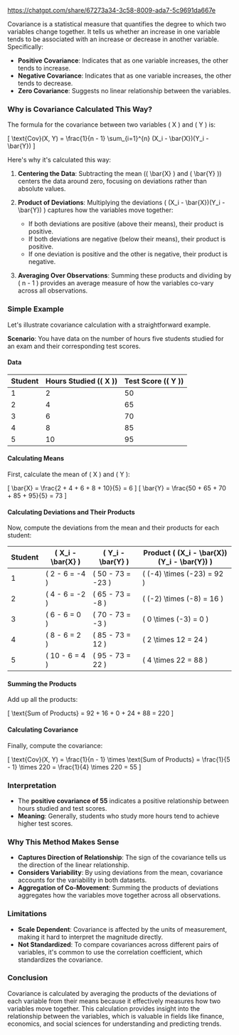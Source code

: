 
https://chatgpt.com/share/67273a34-3c58-8009-ada7-5c9691da667e


Covariance is a statistical measure that quantifies the degree to which two variables change together. It tells us whether an increase in one variable tends to be associated with an increase or decrease in another variable. Specifically:
- **Positive Covariance**: Indicates that as one variable increases, the other tends to increase.
- **Negative Covariance**: Indicates that as one variable increases, the other tends to decrease.
- **Zero Covariance**: Suggests no linear relationship between the variables.

### **Why is Covariance Calculated This Way?**

The formula for the covariance between two variables \( X \) and \( Y \) is:

\[
\text{Cov}(X, Y) = \frac{1}{n - 1} \sum_{i=1}^{n} (X_i - \bar{X})(Y_i - \bar{Y})
\]

Here's why it's calculated this way:

1. **Centering the Data**: Subtracting the mean (\( \bar{X} \) and \( \bar{Y} \)) centers the data around zero, focusing on deviations rather than absolute values.

2. **Product of Deviations**: Multiplying the deviations \( (X_i - \bar{X})(Y_i - \bar{Y}) \) captures how the variables move together:
   - If both deviations are positive (above their means), their product is positive.
   - If both deviations are negative (below their means), their product is positive.
   - If one deviation is positive and the other is negative, their product is negative.

3. **Averaging Over Observations**: Summing these products and dividing by \( n - 1 \) provides an average measure of how the variables co-vary across all observations.

### **Simple Example**

Let's illustrate covariance calculation with a straightforward example.

**Scenario**: You have data on the number of hours five students studied for an exam and their corresponding test scores.

#### **Data**

| Student | Hours Studied (\( X \)) | Test Score (\( Y \)) |
|---------|-------------------------|-----------------------|
| 1       | 2                       | 50                    |
| 2       | 4                       | 65                    |
| 3       | 6                       | 70                    |
| 4       | 8                       | 85                    |
| 5       | 10                      | 95                    |

#### **Calculating Means**

First, calculate the mean of \( X \) and \( Y \):

\[
\bar{X} = \frac{2 + 4 + 6 + 8 + 10}{5} = 6
\]
\[
\bar{Y} = \frac{50 + 65 + 70 + 85 + 95}{5} = 73
\]

#### **Calculating Deviations and Their Products**

Now, compute the deviations from the mean and their products for each student:

| Student | \( X_i - \bar{X} \) | \( Y_i - \bar{Y} \) | Product \( (X_i - \bar{X})(Y_i - \bar{Y}) \) |
|---------|----------------------|----------------------|----------------------------------------------|
| 1       | \( 2 - 6 = -4 \)     | \( 50 - 73 = -23 \)  | \( (-4) \times (-23) = 92 \)                |
| 2       | \( 4 - 6 = -2 \)     | \( 65 - 73 = -8 \)   | \( (-2) \times (-8) = 16 \)                 |
| 3       | \( 6 - 6 = 0 \)      | \( 70 - 73 = -3 \)   | \( 0 \times (-3) = 0 \)                     |
| 4       | \( 8 - 6 = 2 \)      | \( 85 - 73 = 12 \)   | \( 2 \times 12 = 24 \)                      |
| 5       | \( 10 - 6 = 4 \)     | \( 95 - 73 = 22 \)   | \( 4 \times 22 = 88 \)                      |

#### **Summing the Products**

Add up all the products:

\[
\text{Sum of Products} = 92 + 16 + 0 + 24 + 88 = 220
\]

#### **Calculating Covariance**

Finally, compute the covariance:

\[
\text{Cov}(X, Y) = \frac{1}{n - 1} \times \text{Sum of Products} = \frac{1}{5 - 1} \times 220 = \frac{1}{4} \times 220 = 55
\]

### **Interpretation**

- The **positive covariance of 55** indicates a positive relationship between hours studied and test scores.
- **Meaning**: Generally, students who study more hours tend to achieve higher test scores.

### **Why This Method Makes Sense**

- **Captures Direction of Relationship**: The sign of the covariance tells us the direction of the linear relationship.
- **Considers Variability**: By using deviations from the mean, covariance accounts for the variability in both datasets.
- **Aggregation of Co-Movement**: Summing the products of deviations aggregates how the variables move together across all observations.

### **Limitations**

- **Scale Dependent**: Covariance is affected by the units of measurement, making it hard to interpret the magnitude directly.
- **Not Standardized**: To compare covariances across different pairs of variables, it's common to use the correlation coefficient, which standardizes the covariance.

### **Conclusion**

Covariance is calculated by averaging the products of the deviations of each variable from their means because it effectively measures how two variables move together. This calculation provides insight into the relationship between the variables, which is valuable in fields like finance, economics, and social sciences for understanding and predicting trends.
